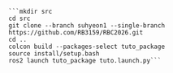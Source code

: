 <pre><code>```mkdir src
cd src
git clone --branch suhyeon1 --single-branch https://github.com/RB3159/RBC2026.git
cd ..
colcon build --packages-select tuto_package
source install/setup.bash
ros2 launch tuto_package tuto.launch.py```<code><pre>
